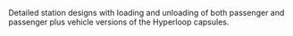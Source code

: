Detailed station designs with loading and unloading of both passenger and passenger plus vehicle versions of the Hyperloop capsules.